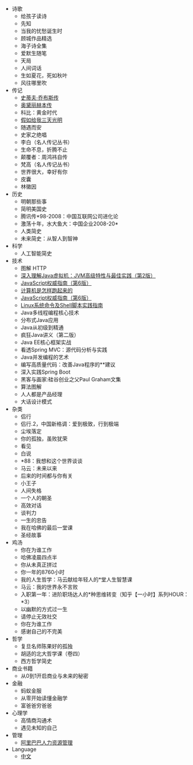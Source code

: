 * 诗歌
    * 给孩子读诗
    * 先知
    * 当我的忧愁诞生时
    * 顾城作品精选
    * 海子诗全集
    * 爱默生随笔
    * 天局
    * 人间词话
    * 生如夏花，死如秋叶
    * 风往哪里吹
* 传记
    * [史蒂夫·乔布斯传](person/史蒂夫·乔布斯传.md)
    * [奥黛丽赫本传](person/奥黛丽赫本传.md)
    * 科比：黄金时代
    * [假如给我三天光明](person/假如给我三天光明.md)
    * 随遇而安
    * 史家之绝唱
    * 李白（名人传记丛书）
    * 生命不息，折腾不止
    * 颠覆者：周鸿祎自传
    * 梵高（名人传记丛书）
    * 世界很大，幸好有你
    * 皮囊
    * 林徽因
* 历史
    * 明朝那些事
    * 简明美国史
    * 腾讯传*98-2008：中国互联网公司进化论
    * 激荡十年，水大鱼大：中国企业2008-20*
    * 人类简史
    * 未来简史：从智人到智神
* 科学
    * 人工智能简史
* 技术
    * 图解 HTTP
    * [深入理解Java虚拟机：JVM高级特性与最佳实践（第2版）](technology/深入理解Java虚拟机：JVM高级特性与最佳实践（第2版）.md)
    * [JavaScript权威指南（第6版）](technology/JavaScript权威指南（第6版）.md)
    * [计算机是怎样跑起来的](technology/计算机是怎样跑起来的.md)
    * [JavaScript权威指南（第6版）](technology/JavaScript权威指南（第6版）.md)
    * [Linux系统命令及Shell脚本实践指南](technology/Linux系统命令及Shell脚本实践指南.md)
    * Java多线程编程核心技术
    * 分布式Java应用
    * Java从初级到精通
    * 疯狂Java讲义（第二版）
    * Java EE核心框架实战
    * 看透Spring MVC：源代码分析与实践
    * Java并发编程的艺术
    * 编写高质量代码：改善Java程序的**建议
    * 深入实践Spring Boot
    * 黑客与画家:硅谷创业之父Paul Graham文集
    * 算法图解
    * 人人都是产品经理
    * 大话设计模式
* 杂类
    * 侣行
    * 侣行.2，中国新格调：爱到极致，行到极端
    * 尘埃落定
    * 你的孤独，虽败犹荣
    * 看见
    * 白说
    * *88：我想和这个世界谈谈
    * 马云：未来以来
    * 后来的时间都与你有关
    * 小王子
    * 人间失格
    * 一个人的朝圣
    * 高效对话
    * 谈判力
    * 一生的忠告
    * 我在哈佛的最后一堂课
    * 圣经故事
* 鸡汤
    * 你在为谁工作
    * 哈佛凌晨四点半
    * 你从未真正拼过
    * 你一年的8760小时
    * 我的人生哲学：马云献给年轻人的*堂人生智慧课
    * 马云：我的世界永不言败
    * 入职第一年：进阶职场达人的*种思维转变（知乎【一小时】系列HOUR：*3）
    * 以幽默的方式过一生
    * 请停止无效社交
    * 你在为谁工作
    * 感谢自己的不完美
* 哲学
    * 复旦名师陈果好的孤独
    * 胡适的北大哲学课（卷四）
    * 西方哲学简史
* 商业书籍
    * 从0到1开启商业与未来的秘密
* 金融
    * 蚂蚁金服
    * 从零开始读懂金融学
    * 富爸爸穷爸爸
* 心理学
    * 高情商沟通术
    * 遇见未知的自己
* 管理
    * [阿里巴巴人力资源管理](manage/阿里巴巴人力资源管理.md)
* Language
    * [中文](/)